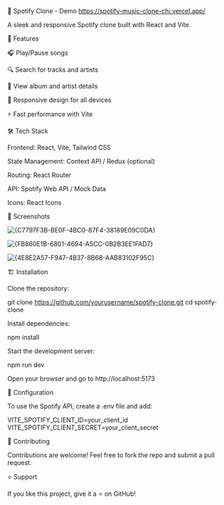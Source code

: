 🎵 Spotify Clone - 
Demo https://spotify-music-clone-chi.vercel.app/

A sleek and responsive Spotify clone built with React and Vite.

🚀 Features

🎧 Play/Pause songs

🔍 Search for tracks and artists

📜 View album and artist details

🎼 Responsive design for all devices

⚡ Fast performance with Vite

🛠️ Tech Stack

Frontend: React, Vite, Tailwind CSS

State Management: Context API / Redux (optional)

Routing: React Router

API: Spotify Web API / Mock Data

Icons: React Icons

📸 Screenshots


![{C7797F3B-BE0F-4BC0-87F4-38189E09C0DA}](https://github.com/user-attachments/assets/24ea0e03-7141-4f06-8e92-54d96355a175)

![{FB860E1B-6801-4694-A5CC-0B2B3EE1FAD7}](https://github.com/user-attachments/assets/0960e0df-bcd8-4d5c-afd9-c5016a7bd3c4)

![{4E8E2A57-F947-4B37-8B68-AAB83102F95C}](https://github.com/user-attachments/assets/d87fbbcd-6aa7-462c-84ec-8d733d65cf25)


🏗️ Installation

Clone the repository:

git clone https://github.com/yourusername/spotify-clone.git
cd spotify-clone

Install dependencies:

npm install

Start the development server:

npm run dev

Open your browser and go to http://localhost:5173

🔧 Configuration

To use the Spotify API, create a .env file and add:

VITE_SPOTIFY_CLIENT_ID=your_client_id
VITE_SPOTIFY_CLIENT_SECRET=your_client_secret


🤝 Contributing

Contributions are welcome! Feel free to fork the repo and submit a pull request.

⭐ Support

If you like this project, give it a ⭐ on GitHub!






